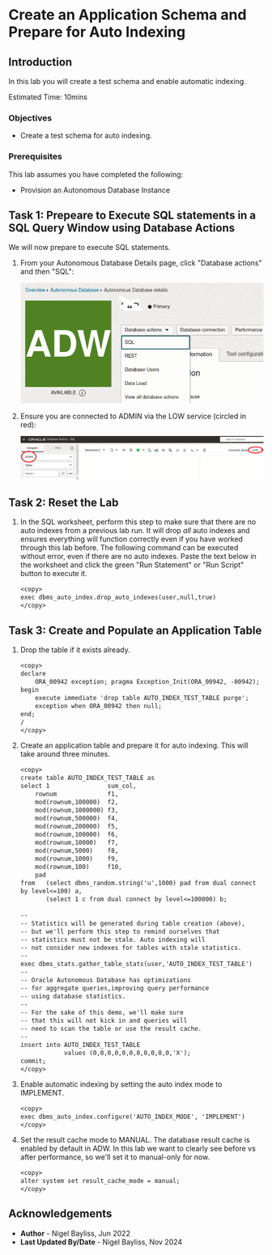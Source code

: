 # Create an Application Schema and Prepare for Auto Indexing

## Introduction

In this lab you will create a test schema and enable automatic indexing.

Estimated Time: 10mins

### Objectives
- Create a test schema for auto indexing.

### Prerequisites
This lab assumes you have completed the following:

- Provision an Autonomous Database Instance

## Task 1: Prepeare to Execute SQL statements in a SQL Query Window using Database Actions 

We will now prepare to execute SQL statements. 


1. From your Autonomous Database Details page, click "Database actions" and then "SQL":

	![Invoke SQL Query Window](./images/setup-1.png)

2. Ensure you are connected to ADMIN via the LOW service (circled in red):	

	![Check Connection Settings](./images/setup-2.png)

## Task 2: Reset the Lab

1. In the SQL worksheet, perform this step to make sure that there are no auto indexes from a previous lab run. It will drop _all_ auto indexes and ensures everything will function correctly even if you have worked through this lab before. The following command can be executed without error, even if there are no auto indexes. Paste the text below in the worksheet and click the green "Run Statement" or "Run Script" button to execute it.

	```
	<copy>
	exec dbms_auto_index.drop_auto_indexes(user,null,true)
	</copy>
	```

## Task 3: Create and Populate an Application Table

1. Drop the table if it exists already.

    ```
	<copy>
	declare
		ORA_00942 exception; pragma Exception_Init(ORA_00942, -00942);
	begin
		execute immediate 'drop table AUTO_INDEX_TEST_TABLE purge';
		exception when ORA_00942 then null;
	end;
	/
	</copy>
	```

2. Create an application table and prepare it for auto indexing. This will take around three minutes.

	```
	<copy>
	create table AUTO_INDEX_TEST_TABLE as
	select 1                sum_col,
		rownum              f1,
		mod(rownum,100000)  f2,
		mod(rownum,1000000) f3,
		mod(rownum,500000)  f4,
		mod(rownum,200000)  f5,
		mod(rownum,100000)  f6,
		mod(rownum,10000)   f7,
		mod(rownum,5000)    f8,
		mod(rownum,1000)    f9,
		mod(rownum,100)     f10,
		pad
	from   (select dbms_random.string('u',1000) pad from dual connect by level<=100) a,
	       (select 1 c from dual connect by level<=100000) b;
	
	--
	-- Statistics will be generated during table creation (above), 
	-- but we'll perform this step to remind ourselves that 
	-- statistics must not be stale. Auto indexing will
	-- not consider new indexes for tables with stale statistics.
	--
	exec dbms_stats.gather_table_stats(user,'AUTO_INDEX_TEST_TABLE')
	--
	-- Oracle Autonomous Database has optimizations 
	-- for aggregate queries,improving query performance
	-- using database statistics.
	--
	-- For the sake of this demo, we'll make sure 
	-- that this will not kick in and queries will
	-- need to scan the table or use the result cache.
	--
	insert into AUTO_INDEX_TEST_TABLE 
	            values (0,0,0,0,0,0,0,0,0,0,0,'X');
	commit;
	</copy>

	```

3.  Enable automatic indexing by setting the auto index mode to IMPLEMENT.
	
	```
	<copy>
	exec dbms_auto_index.configure('AUTO_INDEX_MODE', 'IMPLEMENT')
	</copy>
	```    	

4.  Set the result cache mode to MANUAL. The database result cache is enabled by default in ADW. In this lab we want to clearly see before vs after performance, so we'll set it to manual-only for now.
	
	```
	<copy>
	alter system set result_cache_mode = manual;
	</copy>
	```    	
	
## Acknowledgements
* **Author** - Nigel Bayliss, Jun 2022
* **Last Updated By/Date** - Nigel Bayliss, Nov 2024